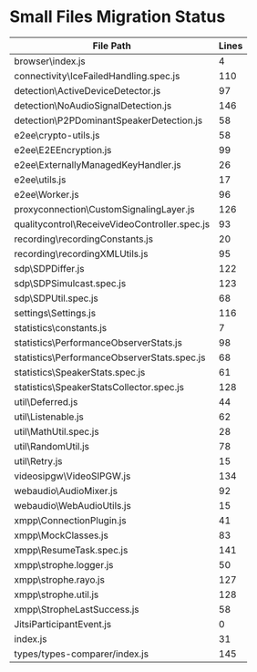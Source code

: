 # Small Files Migration Status

| File Path | Lines |
|-----------|-------|
| browser\index.js | 4 |
| connectivity\IceFailedHandling.spec.js | 110 |
| detection\ActiveDeviceDetector.js | 97 |
| detection\NoAudioSignalDetection.js | 146 |
| detection\P2PDominantSpeakerDetection.js | 58 |
| e2ee\crypto-utils.js | 58 |
| e2ee\E2EEncryption.js | 99 |
| e2ee\ExternallyManagedKeyHandler.js | 26 |
| e2ee\utils.js | 17 |
| e2ee\Worker.js | 96 |
| proxyconnection\CustomSignalingLayer.js | 126 |
| qualitycontrol\ReceiveVideoController.spec.js | 93 |
| recording\recordingConstants.js | 20 |
| recording\recordingXMLUtils.js | 95 |
| sdp\SDPDiffer.js | 122 |
| sdp\SDPSimulcast.spec.js | 123 |
| sdp\SDPUtil.spec.js | 68 |
| settings\Settings.js | 116 |
| statistics\constants.js | 7 |
| statistics\PerformanceObserverStats.js | 98 |
| statistics\PerformanceObserverStats.spec.js | 68 |
| statistics\SpeakerStats.spec.js | 61 |
| statistics\SpeakerStatsCollector.spec.js | 128 |
| util\Deferred.js | 44 |
| util\Listenable.js | 62 |
| util\MathUtil.spec.js | 28 |
| util\RandomUtil.js | 78 |
| util\Retry.js | 15 |
| videosipgw\VideoSIPGW.js | 134 |
| webaudio\AudioMixer.js | 92 |
| webaudio\WebAudioUtils.js | 15 |
| xmpp\ConnectionPlugin.js | 41 |
| xmpp\MockClasses.js | 83 |
| xmpp\ResumeTask.spec.js | 141 |
| xmpp\strophe.logger.js | 50 |
| xmpp\strophe.rayo.js | 127 |
| xmpp\strophe.util.js | 128 |
| xmpp\StropheLastSuccess.js | 58 |
| JitsiParticipantEvent.js | 0 |
| index.js | 31 |
| types/types-comparer/index.js | 145 |